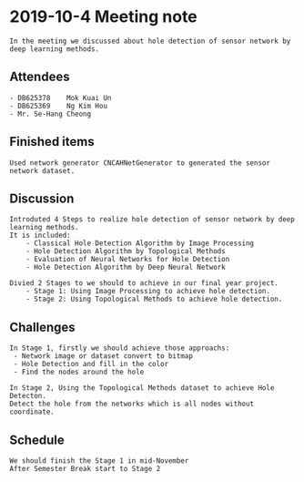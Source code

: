 # 2019-10-4 Meeting note
	In the meeting we discussed about hole detection of sensor network by deep learning methods.
## Attendees
    - DB625378    Mok Kuai Un
    - DB625369    Ng Kim Hou
    - Mr. Se-Hang Cheong

## Finished items
	Used network generator CNCAHNetGenerator to generated the sensor network dataset.
	
## Discussion
	Introduted 4 Steps to realize hole detection of sensor network by deep learning methods.
	It is included: 
		- Classical Hole Detection Algorithm by Image Processing
		- Hole Detection Algorithm by Topological Methods
		- Evaluation of Neural Networks for Hole Detection
		- Hole Detection Algorithm by Deep Neural Network

	Divied 2 Stages to we should to achieve in our final year project.
		- Stage 1: Using Image Processing to achieve hole detection.
		- Stage 2: Using Topological Methods to achieve hole detection.
## Challenges
	In Stage 1, firstly we should achieve those approachs:
	 - Network image or dataset convert to bitmap
	 - Hole Detection and fill in the color
	 - Find the nodes around the hole
	
	In Stage 2, Using the Topological Methods dataset to achieve Hole Detecton.
	Detect the hole from the networks which is all nodes without coordinate.
## Schedule
	We should finish the Stage 1 in mid-November
	After Semester Break start to Stage 2


